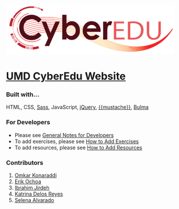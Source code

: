 ![UMD CyberEdu logo](./assets/CyberEdu_logo.png)

# [UMD CyberEdu Website](https://umdcyberedu.github.io)

### Built with...
HTML,
CSS,
[Sass](http://sass-lang.com/),
JavaScript,
[jQuery](https://jquery.com/),
[{{mustache}}](https://mustache.github.io/),
[Bulma](http://bulma.io/)

### For Developers
* Please see [General Notes for Developers](./notes/general_notes.md)
* To add exercises, please see [How to Add Exercises](./notes/how_to_add_exercises.md)
* To add resources, please see [How to Add Resources](./notes/how_to_add_resource.md)

### Contributors

1. [Omkar Konaraddi](https://konaraddio.com)
2. [Erik Ochoa](https://github.com/erik-ochoa)
3. [Ibrahim Jirdeh](https://github.com/ijirdeh5)
4. [Katrina Delos Reyes](https://github.com/kdreyes)
5. [Selena Alvarado](https://github.com/salvarado)
